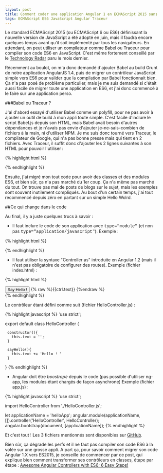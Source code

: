 ```yaml
---
layout: post
title: Comment coder une application Angular 1 en ECMAScript 2015 sans outil de build
tags: ECMAScript ES6 JavaScript Angular Traceur
---
```

Le standard ECMAScript 2015 (ou ECMAScript 6 ou ES6) définissant la nouvelle version de JavaScript a été adopté en juin, 
mais il faudra encore quelques temps avant qu'il soit implémenté par tous les navigateurs. En attendant, 
on peut utiliser un compilateur comme Babel ou Traceur pour compiler son code ES6 en JavaScript. C'est même 
fortement conseillé par le [Technology Radar](https://www.thoughtworks.com/radar/languages-and-frameworks/ecmascript-6) 
paru le mois dernier.

Récemment au boulot, on m'a donc demandé d'ajouter Babel au build Grunt de notre application AngularJS 1.4, 
puis de migrer un contrôleur JavaScript simple vers ES6 pour valider que la compilation par Babel fonctionnait bien. 
Ça n'a pas posé de problème particulier, mais je me suis demandé si c'était aussi facile de migrer 
toute une application en ES6, et j'ai donc commencé à le faire sur une application perso.

###Babel ou Traceur ?

J'ai d'abord essayé d'utiliser Babel comme un polyfill, pour ne pas avoir à ajouter un outil de build à mon appli toute simple. C'est facile d'inclure le script Babel.js depuis son HTML, mais Babel avait besoin d'autres dépendances et je n'avais pas envie d'ajouter je-ne-sais-combien de fichiers à la main, ni d'utiliser NPM. Je me suis donc tourné vers Traceur, le compilateur de Google, qui n'a pas bonne presse mais qui tient en 2 fichiers. Avec Traceur, il suffit donc d'ajouter les 2 lignes suivantes à son HTML pour pouvoir l'utiliser :

{% highlight html %}
<script src="https://google.github.io/traceur-compiler/bin/traceur.js"></script>
<script src="https://google.github.io/traceur-compiler/src/bootstrap.js"></script>
{% endhighlight %}

Ensuite, j'ai migré mon tout code pour avoir des classes et des modules ES6, et bien sûr, ça n'a pas marché du 1er coup. 
Ça n'a même pas marché du tout. On trouve pas mal de posts de blogs sur le sujet, 
mais les exemples sont souvent inutilement compliqués. Au bout d'un certain temps, 
j'ai tout recommencé depuis zéro en partant sur un simple Hello Wolrd.

##Ce qui change dans le code

Au final, il y a juste quelques trucs à savoir :

- Il faut inclure le code de son application avec <span style="font-family: Courier New">type="module"</span> 
(et non pas <span style="font-family: Courier New">type="application/javascript"</span>). 
Exemple : 
 
{% highlight html %}
<script type="module" src="app.js"></script>
{% endhighlight %}

- Il faut utiliser la syntaxe "Controller as" introduite en Angular 1.2 
(mais il n'est pas obligatoire de configurer des routes).
Exemple (fichier index.html) : 

{% highlight html %}
<div ng-controller="HelloController as ctrl">
    <button ng-click="ctrl.sayHello()" >
        Say Hello !
    </button>
    {% raw %}{{ctrl.text}} {%endraw %}
</div>
{% endhighlight %}

Le contrôleur étant défini comme suit (fichier HelloController.js) :

{% highlight javascript %}
'use strict';

export default class HelloController {

     constructor(){
       this.text = '';
     }
 
     sayHello(){
       this.text += 'Hello ! '
     }
}
{% endhighlight %}

- Angular doit être _boostrapé_ depuis le code (pas possible d'utiliser ng-app, les modules étant chargés de façon asynchrone)
Exemple (fichier app.js) : 

{% highlight javascript %}
'use strict';

import HelloController from './HelloController.js';

let applicationName = 'helloApp';
angular.module(applicationName, []).controller('HelloController', HelloController);
angular.bootstrap(document, [applicationName]);
{% endhighlight %}

Et c'est tout ! Les 3 fichiers mentionnés sont disponibles sur [GitHub](https://github.com/jffourmond/angular1-es6). 

Bien sûr, ça dégrade les perfs et il ne faut pas compiler son code ES6 à la volée sur une grosse appli. A part ça, pour savoir comment migrer son code Angular 1.X vers ES2015, je conseille de commencer par ce post, qui explique bien comment transformer ses contrôleurs en classes, étape par étape : 
[Awesome Angular Controllers with ES6: 6 Easy Steps!](http://essenceofcode.com/2015/08/21/awesome-angular-controllers-with-es6-6-easy-steps/)
